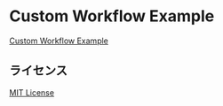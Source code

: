 # Custom Workflow Example

[Custom Workflow Example](https://kerupani129s.github.io/custom-workflow-example/)

## ライセンス

[MIT License](LICENSE)
